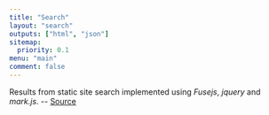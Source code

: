 ```yaml
---
title: "Search"
layout: "search"
outputs: ["html", "json"]
sitemap:
  priority: 0.1
menu: "main"
comment: false
---
```


Results from static site search implemented using _Fusejs_, _jquery_
and _mark.js_. -- [Source](https://gist.github.com/eddiewebb/735feb48f50f0ddd65ae5606a1cb41ae)

